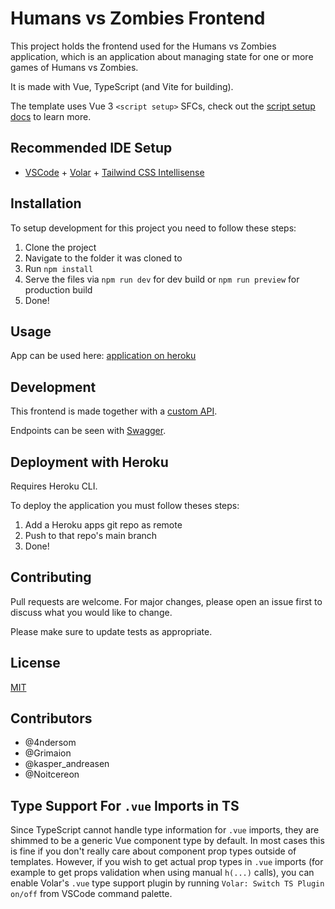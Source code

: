 # Humans vs Zombies Frontend

This project holds the frontend used for the Humans vs Zombies application, which is an application about managing state for one or more games of Humans vs Zombies.

It is made with Vue, TypeScript (and Vite for building).

The template uses Vue 3 `<script setup>` SFCs, check out the [script setup docs](https://v3.vuejs.org/api/sfc-script-setup.html#sfc-script-setup) to learn more.

## Recommended IDE Setup

- [VSCode](https://code.visualstudio.com/) + [Volar](https://marketplace.visualstudio.com/items?itemName=johnsoncodehk.volar) + [Tailwind CSS Intellisense](https://marketplace.visualstudio.com/items?itemName=bradlc.vscode-tailwindcss)

## Installation
To setup development for this project you need to follow these steps:

1. Clone the project
2. Navigate to the folder it was cloned to
3. Run `npm install`
4. Serve the files via `npm run dev` for dev build or `npm run preview` for production build
5. Done!

## Usage
App can be used here: [application on heroku](https://dk-hvz-frontend.herokuapp.com/)

## Development
This frontend is made together with a [custom API](https://dk-hvz-backend.herokuapp.com/).

Endpoints can be seen with [Swagger](https://dk-hvz-backend.herokuapp.com/swagger-ui/index.html).

## Deployment with Heroku

Requires Heroku CLI.

To deploy the application you must follow theses steps:

1. Add a Heroku apps git repo as remote
2. Push to that repo's main branch
3. Done!

## Contributing
Pull requests are welcome. For major changes, please open an issue first to discuss what you would like to change.

Please make sure to update tests as appropriate.

## License
[MIT](https://choosealicense.com/licenses/mit/)

## Contributors
- @4ndersom
- @Grimaion
- @kasper_andreasen
- @Noitcereon


## Type Support For `.vue` Imports in TS

Since TypeScript cannot handle type information for `.vue` imports, they are shimmed to be a generic Vue component type by default. In most cases this is fine if you don't really care about component prop types outside of templates. However, if you wish to get actual prop types in `.vue` imports (for example to get props validation when using manual `h(...)` calls), you can enable Volar's `.vue` type support plugin by running `Volar: Switch TS Plugin on/off` from VSCode command palette.
